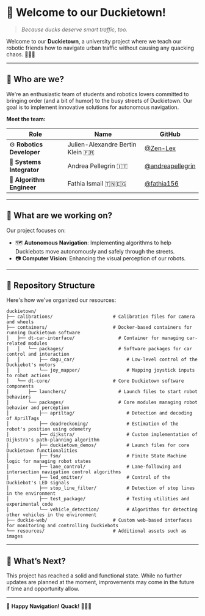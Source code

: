 # 🦆 Welcome to our Duckietown!

> _Because ducks deserve smart traffic, too._

Welcome to our **Duckietown**, a university project where we teach our robotic friends how to navigate urban traffic without causing any quacking chaos. 🚗🤖🦆

---

## 🐥 Who are we?

We're an enthusiastic team of students and robotics lovers committed to bringing order (and a bit of humor) to the busy streets of Duckietown. Our goal is to implement innovative solutions for autonomous navigation.

**Meet the team:**

| Role                      | Name                               | GitHub                                                   |
|---------------------------|------------------------------------|----------------------------------------------------------|
| ⚙️ **Robotics Developer**  | Julien-Alexandre Bertin Klein 🇫🇷   | [@Zen-Lex](https://github.com/Zen-Lex)                   |
| 🔗 **Systems Integrator**  | Andrea Pellegrin 🇮🇹                | [@andreapellegrin](https://github.com/andreapellegrin)   |
| 🧠 **Algorithm Engineer**  | Fathia Ismail 🇹🇳🇪🇬                 | [@fathia156](https://github.com/fathia156)               |

---

## 🚦 What are we working on?

Our project focuses on:

- 🗺️ **Autonomous Navigation**: Implementing algorithms to help Duckiebots move autonomously and safely through the streets.
- 📷 **Computer Vision**: Enhancing the visual perception of our robots.

---

## 📂 Repository Structure

Here's how we've organized our resources:
```
duckietown/
├── calibrations/                      # Calibration files for camera and wheels
├── containers/                        # Docker-based containers for running Duckietown software
│   ├── dt-car-interface/                # Container for managing car-related modules
│   │   └── packages/                    # Software packages for car control and interaction
│   │       ├── dagu_car/                   # Low-level control of the Duckiebot's motors
│   │       └── joy_mapper/                 # Mapping joystick inputs to robot actions
│   └── dt-core/                       # Core Duckietown software components
│       ├── launchers/                   # Launch files to start robot behaviors
│       └── packages/                    # Core modules managing robot behavior and perception
│           ├── apriltag/                   # Detection and decoding of AprilTags
│           ├── deadreckoning/              # Estimation of the robot's position using odometry
│           ├── dijkstra/                   # Custom implementation of Dijkstra's path-planning algorithm
│           ├── duckietown_demos/           # Launch files for core Duckietown functionalities
│           ├── fsm/                        # Finite State Machine logic for managing robot states
│           ├── lane_control/               # Lane-following and intersection navigation control algorithms
│           ├── led_emitter/                # Control of the Duckiebot's LED signals
│           ├── stop_line_filter/           # Detection of stop lines in the environment
│           ├── test_package/               # Testing utilities and experimental code
│           └── vehicle_detection/          # Algorithms for detecting other vehicles in the environment
├── duckie-web/                        # Custom web-based interfaces for monitoring and controlling Duckiebots
└── resources/                         # Additional assets such as images
```

---

## 🚀 What’s Next?

This project has reached a solid and functional state. While no further updates are planned at the moment, improvements may come in the future if time and opportunity allow.

---

🌟 **Happy Navigation! Quack!** 🦆🚗✨